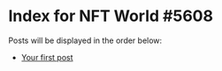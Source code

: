 # Index for NFT World #5608
Posts will be displayed in the order below:

- [Your first post](./001-first.md)

